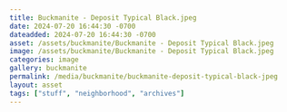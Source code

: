 ```yaml
---
title: Buckmanite - Deposit Typical Black.jpeg
date: 2024-07-20 16:44:30 -0700
dateadded: 2024-07-20 16:44:30 -0700
asset: /assets/buckmanite/Buckmanite - Deposit Typical Black.jpeg
image: /assets/buckmanite/Buckmanite - Deposit Typical Black.jpeg
categories: image
gallery: buckmanite
permalink: /media/buckmanite/buckmanite-deposit-typical-black-jpeg
layout: asset
tags: ["stuff", "neighborhood", "archives"]
--- 
```

